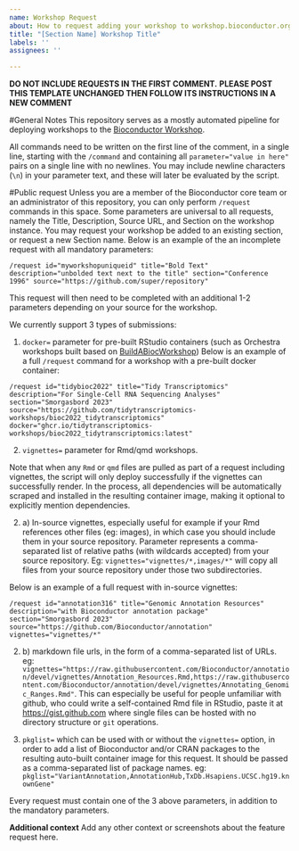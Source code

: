 ```yaml
---
name: Workshop Request
about: How to request adding your workshop to workshop.bioconductor.org
title: "[Section Name] Workshop Title"
labels: ''
assignees: ''

---
```


**DO NOT INCLUDE REQUESTS IN THE FIRST COMMENT.**
**PLEASE POST THIS TEMPLATE UNCHANGED THEN FOLLOW ITS INSTRUCTIONS IN A NEW COMMENT**


#General Notes
This repository serves as a mostly automated pipeline for deploying workshops to the [Bioconductor Workshop](https://workshop.bioconductor.org).

All commands need to be written on the first line of the comment, in a single line, starting with the `/command` and containing all `parameter="value in here"` pairs on a single line with no newlines. You may include newline characters (`\n`) in your parameter text, and these will later be evaluated by the script.

#Public request
Unless you are a member of the Bioconductor core team or an administrator of this repository, you can only perform `/request` commands in this space. Some parameters are universal to all requests, namely the Title, Description, Source URL, and Section on the workshop instance. You may request your workshop be added to an existing section, or request a new Section name.
Below is an example of the an incomplete request with all mandatory parameters:
```
/request id="myworkshopuniqueid" title="Bold Text" description="unbolded text next to the title" section="Conference 1996" source="https://github.com/super/repository" 
```
This request will then need to be completed with an additional 1-2 parameters depending on your source for the workshop.

We currently support 3 types of submissions:

1) `docker=` parameter for pre-built RStudio containers (such as Orchestra workshops built based on [BuildABiocWorkshop](https://github.com/Bioconductor/BuildABiocWorkshop))
Below is an example of a full `/request` command for a workshop with a pre-built docker container:
```
/request id="tidybioc2022" title="Tidy Transcriptomics" description="For Single-Cell RNA Sequencing Analyses" section="Smorgasbord 2023" source="https://github.com/tidytranscriptomics-workshops/bioc2022_tidytranscriptomics" docker="ghcr.io/tidytranscriptomics-workshops/bioc2022_tidytranscriptomics:latest"
```

2) `vignettes=` parameter for Rmd/qmd workshops.

Note that when any `Rmd` or `qmd` files are pulled as part of a request including vignettes, the script will only deploy successfully if the vignettes can successfully render. In the process, all dependencies will be automatically scraped and installed in the resulting container image, making it optional to explicitly mention dependencies.

2) a) In-source vignettes, especially useful for example if your Rmd references other files (eg: images), in which case you should include them in your source repository. Parameter represents a comma-separated list of relative paths (with wildcards accepted) from your source repository. Eg: `vignettes="vignettes/*,images/*"` will copy all files from your source repository under those two subdirectories.

Below is an example of a full request with in-source vignettes:
```
/request id="annotation316" title="Genomic Annotation Resources" description="with Bioconductor annotation package" section="Smorgasbord 2023" source="https://github.com/Bioconductor/annotation" vignettes="vignettes/*"
```

2) b) markdown file urls, in the form of a comma-separated list of URLs. eg: `vignettes="https://raw.githubusercontent.com/Bioconductor/annotation/devel/vignettes/Annotation_Resources.Rmd,https://raw.githubusercontent.com/Bioconductor/annotation/devel/vignettes/Annotating_Genomic_Ranges.Rmd"`. This can especially be useful for people unfamiliar with github, who could write a self-contained Rmd file in RStudio, paste it at https://gist.github.com where single files can be hosted with no directory structure or `git` operations.

3) `pkglist=` which can be used with or without the `vignettes=` option, in order to add a list of Bioconductor and/or CRAN packages to the resulting auto-built container image for this request. It should be passed as a comma-separated list of package names. eg: `pkglist="VariantAnnotation,AnnotationHub,TxDb.Hsapiens.UCSC.hg19.knownGene"`

Every request must contain one of the 3 above parameters, in addition to the mandatory parameters.


**Additional context**
Add any other context or screenshots about the feature request here.
